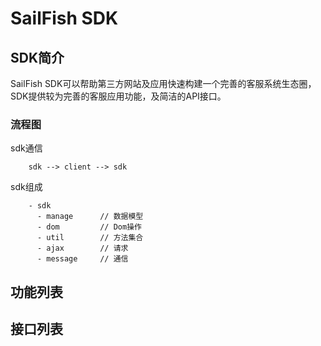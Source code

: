 # SailFish SDK

## SDK简介
 SailFish SDK可以帮助第三方网站及应用快速构建一个完善的客服系统生态圈，SDK提供较为完善的客服应用功能，及简洁的API接口。

### 流程图

sdk通信
```
    sdk --> client --> sdk
```

sdk组成
```
    - sdk
      - manage      // 数据模型
      - dom         // Dom操作
      - util        // 方法集合
      - ajax        // 请求
      - message     // 通信
```

## 功能列表

## 接口列表
